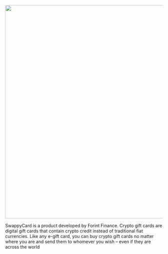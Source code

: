 <img src="https://i.postimg.cc/C5ZxCN2W/Swappy.png" width="680"/>

SwappyCard is a product developed by Forint Finance.
Crypto gift cards are digital gift cards that contain crypto credit instead of traditional fiat currencies. Like any e-gift card, you can buy crypto gift cards no matter where you are and send them to whomever you wish – even if they are across the world
